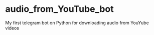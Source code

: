 # audio_from_YouTube_bot
My first telegram bot on Python for downloading audio from YouYube videos 
